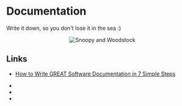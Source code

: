 # Documentation

Write it down, so you don't lose it in the sea :)

<p align="center">
  <img src="https://www.tomandjerryonline.com/images/299354_259060584138932_798355790_n.jpg" title="Snoopy and Woodstock"/>
</p>


## Links

- [How to Write GREAT Software Documentation in 7 Simple Steps](https://technicalwriterhq.com/how-to-write-software-documentation/)

-

-

-
